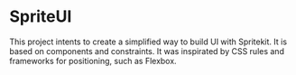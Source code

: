 # SpriteUI
This project intents to create a simplified way to build UI with Spritekit. It is based on components and constraints. It was inspirated by CSS rules and frameworks for positioning, such as Flexbox.
